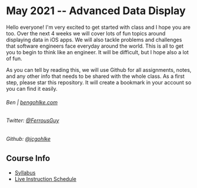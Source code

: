 # May 2021 -- Advanced Data Display

Hello everyone! I'm very excited to get started with class and I hope you are too. Over the next 4 weeks we will cover lots of fun topics around displaying data in iOS apps. We will also tackle problems and challenges that software engineers face everyday around the world. This is all to get you to begin to think like an engineer. It will be difficult, but I hope also a lot of fun.

As you can tell by reading this, we will use Github for all assignments, notes, and any other info that needs to be shared with the whole class. As a first step, please star this repository. It will create a bookmark in your account so you can find it easily.

###### Ben | [bengohlke.com](http://www.bengohlke.com)

###### Twitter: [@FerrousGuy](http://www.twitter.com/FerrousGuy)
###### Github: [@jcgohlke](http://www.github.com/jcgohlke)

## Course Info
* [Syllabus](https://github.com/jcgohlke/May21--advanced-data-display/wiki/Syllabus)
* [Live Instruction Schedule](https://github.com/jcgohlke/May21--advanced-data-display/wiki/Live-Instruction-Schedule)
